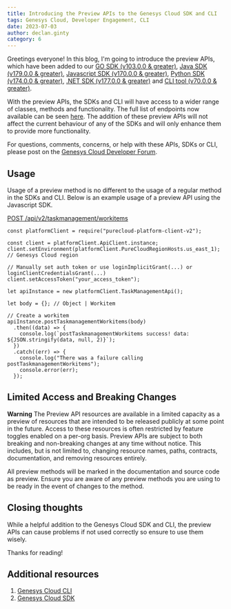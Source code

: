 ```yaml
---
title: Introducing the Preview APIs to the Genesys Cloud SDK and CLI
tags: Genesys Cloud, Developer Engagement, CLI
date: 2023-07-03
author: declan.ginty
category: 6
---
```


Greetings everyone! In this blog, I'm going to introduce the preview APIs, which have been added to our [GO SDK (v103.0.0 & greater)](https://developer.genesys.cloud/devapps/sdk/go), [Java SDK (v179.0.0 & greater)](https://developer.genesys.cloud/devapps/sdk/java), [Javascript SDK (v170.0.0 & greater)](https://developer.genesys.cloud/devapps/sdk/javascript), [Python SDK (v174.0.0 & greater)](https://developer.genesys.cloud/devapps/sdk/python), [.NET SDK (v177.0.0 & greater)](https://developer.genesys.cloud/devapps/sdk/dotnet) and [CLI tool (v70.0.0 & greater)](https://developer.genesys.cloud/devapps/cli/).

With the preview APIs, the SDKs and CLI will have access to a wider range of classes, methods and functionality. The full list of endpoints now available can be seen [here](https://developer.genesys.cloud/platform/preview-apis). The addition of these preview APIs will not affect the current behaviour of any of the SDKs and will only enhance them to provide more functionality.

For questions, comments, concerns, or help with these APIs, SDKs or CLI, please post on the [Genesys Cloud Developer Forum](https://developer.genesys.cloud/forum/).

## Usage
Usage of a preview method is no different to the usage of a regular method in the SDKs and CLI. Below is an example usage of a preview API using the Javascript SDK.

[POST /api/v2/taskmanagement/workitems](https://developer.genesys.cloud/platform/preview-apis#post-api-v2-taskmanagement-workitems)

```
const platformClient = require("purecloud-platform-client-v2");

const client = platformClient.ApiClient.instance;
client.setEnvironment(platformClient.PureCloudRegionHosts.us_east_1); // Genesys Cloud region

// Manually set auth token or use loginImplicitGrant(...) or loginClientCredentialsGrant(...)
client.setAccessToken("your_access_token");

let apiInstance = new platformClient.TaskManagementApi();

let body = {}; // Object | Workitem

// Create a workitem
apiInstance.postTaskmanagementWorkitems(body)
  .then((data) => {
    console.log(`postTaskmanagementWorkitems success! data: ${JSON.stringify(data, null, 2)}`);
  })
  .catch((err) => {
    console.log("There was a failure calling postTaskmanagementWorkitems");
    console.error(err);
  });
```

## Limited Access and Breaking Changes
**Warning** The Preview API resources are available in a limited capacity as a preview of resources that are intended to be released publicly at some point in the future. Access to these resources is often restricted by feature toggles enabled on a per-org basis. Preview APIs are subject to both breaking and non-breaking changes at any time without notice. This includes, but is not limited to, changing resource names, paths, contracts, documentation, and removing resources entirely.

All preview methods will be marked in the documentation and source code as preview. Ensure you are aware of any preview methods you are using to be ready in the event of changes to the method. 

## Closing thoughts
While a helpful addition to the Genesys Cloud SDK and CLI, the preview APIs can cause problems if not used correctly so ensure to use them wisely.

Thanks for reading!

## Additional resources 
1. [Genesys Cloud CLI](/devapps/cli/)
2. [Genesys Cloud SDK](https://developer.genesys.cloud/devapps/sdk/)